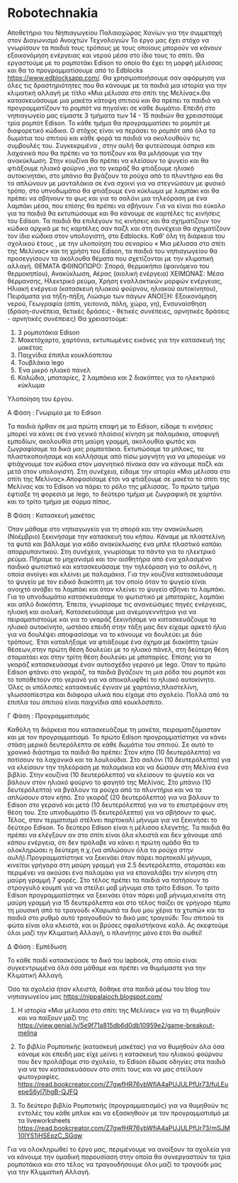 # Robotechnakia
Αποθετήριο του Νηπιαγωγείου Παλαιοχώρας Χανίων για την συμμετοχή στον Διαγωνισμό  Ανοιχτών Τεχνολογιών
Το έργο μας έχει στόχο να γνωρίσουν τα παιδιά τους τρόπους με τους οποίους μπορούν να κάνουν εξοικονόμηση ενέργειας και νερού μέσα στο ίδιο τους το σπίτι.
 Θα εργαστούμε με το ρομποτάκι Edison το οποίο θα έχει τη μορφή μέλισσας και θα το προγραμματίσουμε από το Edblocks    https://www.edblocksapp.com/. Θα χρησιμοποιήσουμε σαν αφόρμηση για όλες τις δραστηριότητες που θα κάνουμε με τα παιδιά μια ιστορία για την κλιματική αλλαγή με τίτλο «Μια μέλισσα στο σπίτι της Μελίνας».Θα κατασκευάσουμε μια μακέτα κάτοψη σπιτιού και θα πρέπει τα παιδιά να προγραμματίζουν το ρομπότ να πηγαίνει σε κάθε δωμάτιο. Επειδή στο νηπιαγωγείο μας είμαστε 3 τμήματα των 14 - 15 παιδιών θα χρειαστούμε τρία ρομπότ Edison. To κάθε τμήμα θα προγραμματίσει το ρομπότ με διαφορετικό κώδικα. Ο στόχος είναι να περάσει το ρομπότ από όλα τα δωμάτια του σπιτιού και κάθε φορά τα παιδιά να ακολουθούν τις συμβουλές του. Συγκεκριμένα , στην αυλή θα φυτεύσουμε όσπρια και λαχανικά που θα πρέπει να τα ποτίζουν και θα μιλήσουμε για την ανακύκλωση. Στην κουζίνα θα πρέπει να κλείσουν το ψυγείο και θα φτιάξουμε ηλιακό φούρνο ,για το γκαράζ θα φτιάξουμε ηλιακό αυτοκινητάκι, στο μπάνιο θα βγάζουν τα ρούχα από το πλυντήριο και θα τα απλώνουν με μανταλάκια σε ένα σχοινί για να στεγνώσουν με φυσικό τρόπο, στο υπνοδωμάτιο θα φτιάξουμε ένα κύκλωμα με λαμπάκι και θα πρέπει να σβήνουν το φως και για το σαλόνι μια τηλεόραση με ένα λαμπάκι μέσα, που επίσης θα πρέπει να σβήνουν.
 Για να είναι πιο εύκολο για τα παιδιά θα εκτυπώσουμε και θα κάνουμε σε καρτέλες τις κινήσεις του Edison. Τα παιδιά θα επιλέγουν τις κινήσεις και θα σχηματίζουν τον κώδικα αρχικά με τις καρτέλες σαν παζλ και στη συνέχεια θα σχηματίζουν τον ίδιο κώδικα στον υπολογιστή, στο Εdblocks. 
Καθ’ όλη τη διάρκεια του σχολικού έτους , με την υλοποίηση του σεναρίου « Μια μέλισσα στο σπίτι της Μελίνας» και τη χρήση του Edison, τα παιδιά του νηπιαγωγείου θα προσεγγίσουν τα ακόλουθα θέματα που σχετίζονται με την κλιματική αλλαγή. 
	ΘΕΜΑΤΑ
ΦΘΙΝΟΠΩΡΟ: Σπορά, θερμοκήπιο (φαινόμενο του θερμοκηπίου), Ανακύκλωση, Αέρας (αιολική ενέργεια)
ΧΕΙΜΩΝΑΣ: Μέσα θέρμανσης, Ηλεκτρικό ρεύμα, Χρήση εναλλακτικών μορφών ενέργειας, Ηλιακή ενέργεια (κατασκευή ηλιακού φούρνου, ηλιακού αυτοκίνητου), Πειράματα για τήξη-πήξη, Λιώσιμο των πάγων
ΑΝΟΙΞΗ:	Εξοικονόμηση νερού, Γεωγραφία (σπίτι, γειτονιά, πόλη, χώρα, γη), Ενσυναίσθηση (δράση-συνέπεια, θετικές δράσεις - θετικές συνέπειες, αρνητικές δράσεις - αρνητικές συνέπειες)
Θα χρειαστούμε:
1) 3 ρομποτάκια Edison
2) Μακετόχαρτο, χαρτόνια, εκτυπωμένες εικόνες για την κατασκευή της μακέτας
3) Παιχνίδια έπιπλα κουκλόσπιτου
4) Τουβλάκια lego 
5) Ένα μικρό ηλιακό πάνελ
6) Καλώδια, μπαταρίες, 2 λαμπάκια και 2 διακόπτες για το ηλεκτρικό κύκλωμα

Υλοποίηση του έργου.

Α Φάση : Γνωριμία με το Edison

Τα παιδιά ήρθαν σε μια πρώτη επαφή με το Edison, είδαμε τι κινήσεις μπορεί να κάνει σε ένα γενικό πλαίσιο( κίνηση με παλαμάκια, αποφυγή εμποδίων, ακολουθία στη μαύρη γραμμή, ακολουθία φωτός και ζωγραφίσαμε τα δικά μας ρομποτάκια. Εκτυπώσαμε τα μπλοκς, τα πλαστικοποιήσαμε και κολλήσαμε από πίσω μαγνήτη για να μπορούμε να φτιάχνουμε τον κώδικα στον μαγνητικό πίνακα σαν να κάνουμε παζλ και μετά στον υπολογιστή. Στη συνέχεια, είδαμε την ιστορία «Μια μέλισσα στο σπίτι της Μελίνας».Αποφασίσαμε έτσι να φτιάξουμε σε μακέτα το σπίτι της Μελίνας και το Edison να πάρει το ρόλο της μέλισσας. Το πρώτο τμήμα έφτιαξε τη φορεσιά με lego, το δεύτερο τμήμα με ζωγραφική σε χαρτόνι και το τρίτο τμήμα με σύρμα πίπας.

Β Φάση : Κατασκευή μακέτας

Όταν μάθαμε στο νηπιαγωγείο για τη σπορά και την ανακύκλωση (Νοέμβριο) ξεκινήσαμε την κατασκευή του κήπου. Κάναμε με πλαστελίνη τα φυτά και βάλλαμε για κάδο ανακύκλωσης ένα μπλε πλαστικό καπάκι απορρυπαντικού. Στη συνέχεια, γνωρίσαμε τα πάντα για το ηλεκτρικό ρεύμα. Πήραμε το μηχανισμό και τον αισθητήρα από ένα χαλασμένο παιδικό φωτιστικό και κατασκευάσαμε την τηλεόραση για το σαλόνι, η οποία ανοίγει και κλείνει με παλαμάκια. Για την κουζίνα κατασκευάσαμε το ψυγείο με τον ειδικό διακόπτη με τον οποίο όταν το ψυγείο είναι ανοιχτό ανάβει το λαμπάκι και όταν κλείνει το ψυγείο σβήνει το λαμπάκι. Για το υπνοδωμάτιο κατασκευάσαμε το φωτιστικό με μπαταρίες, λαμπάκι και απλό διακόπτη. Έπειτα, γνωρίσαμε τις ανανεώσιμες πηγές ενέργειας, ηλιακή και αιολική. Κατασκευάσαμε μια ανεμογεννήτρια για να πειραματιστούμε και για το γκαράζ ξεκινήσαμε να κατασκευάζουμε το ηλιακό αυτοκίνητο, ωστόσο επειδή στην τάξη μας δεν είχαμε αρκετό ήλιο για να δουλέψει αποφασίσαμε να το κάνουμε να δουλεύει με δύο τρόπους. Έτσι καταλήξαμε να φτιάξουμε ένα όχημα με διακόπτη τριών θέσεων,στην πρώτη θέση δουλεύει με το ηλιακό πάνελ, στη δεύτερη θέση σταματάει και στην τρίτη θέση δουλεύει με μπαταρίες. Επίσης για το γκαράζ κατασκευάσαμε έναν αυτοσχέδιο γερανό με lego. Όταν το πρώτο Edison φτάνει στο γκαράζ, τα παιδιά βγάζουν τη μια ρόδα του ρομπότ και το τοποθετούν στο γερανό για να αποκαλυφθεί το ηλιακό αυτοκίνητο. Όλες οι υπόλοιπες κατασκευές έγιναν με χαρτόνια,πλαστελίνη, γλωσσοπίεστρα και διάφορα υλικά που είχαμε στο σχολείο. Πολλά από τα έπιπλα του σπιτιού είναι παιχνίδια από κουκλόσπιτο.

Γ Φάση : Προγραμματισμός

Καθόλη τη διάρκεια που κατασκευάζαμε τη μακέτα, πειραματιζόμασταν και με τον προγραμματισμό.
Το πρώτο Edison προγραμματίστηκε να κάνει στάση μερικά δευτερόλεπτα σε κάθε δωμάτιο του σπιτιού. Σε αυτό το χρονικό διάστημα τα παιδιά θα πρέπει: Στον κήπο (10 δευτερόλεπτα) να ποτίσουν τα λαχανικά και τα λουλούδια. Στο σαλόνι (10 δευτερόλεπτα) για να κλείσουν την τηλεόραση με παλαμάκια και να δώσουν στη Μελίνα ένα βιβλίο. Στην κουζίνα (10 δευτερόλεπτα) να κλείσουν το ψυγείο και να βάλουν στον ηλιακό φούρνο το φαγητό της Μελίνας. Στο μπάνιο (10 δευτερόλεπτα) να βγάλουν τα ρούχα από το πλυντήριο και να τα απλώσουν στον κήπο. Στο γκαράζ (20 δευτερόλεπτα) για να βάλουν το Edison στο γερανό και μετά (10 δευτερόλεπτα) για να το επιστρέψουν στη θέση του. Στο υπνοδωμάτιο (5 δευτερόλεπτα) για να σβήσουν το φως. Τέλος, στον τερματισμό στέλνει πορτοκαλί μήνυμα για να ξεκινήσει το δεύτερο Edison.
Το δεύτερο Edison είναι η μέλισσα ελεγκτής. Τα παιδιά θα πρέπει να ελέγξουν αν στο σπίτι είναι όλα κλειστά και δεν χάνουμε από κάπου ενέργεια, ότι δεν πρόλαβε να κάνει η πρώτη ομάδα θα το ολοκληρώσει η δεύτερη π.χ.(να απλώσουν όλα τα ρούχα στην αυλή).Προγραμματίστηκε να ξεκινάει όταν πάρει πορτοκαλί μήνυμα, κινείται γρήγορα στη μαύρη γραμμή για 2.5 δευτερόλεπτα, σταματάει και περιμένει να ακούσει ένα παλαμάκι για να επαναλάβει την κίνηση στη μαύρη γραμμή 7 φορές. Στο τέλος πρέπει τα παιδιά να πατήσουν το στρογγυλό κουμπί για να στείλει μοβ μήνυμα στο τρίτο Edison.
Το τρίτο Edison προγραμματίστηκε να ξεκινάει όταν πάρει μοβ μήνυμα,κινείτε στη μαύρη γραμμή για 15 δευτερόλεπτα και στο τέλος παίζει σε γρήγορο τέμπο τη μουσική από το τραγούδι «Χαρωπά τα δυο μου χέρια τα χτυπώ» και τα παιδιά στο ρυθμό αυτό τραγουδούν το δικό μας τραγούδι: Του σπιτιού τα φώτα είναι ολα κλειστά, και οι βρύσες σφαλιστήκανε καλά. Ας σκεφτούμε όλοι μαζί την Κλιματική Αλλαγή, ο πλανήτης μόνο έτσι θα σωθεί!

Δ Φάση : Εμπέδωση

Το κάθε παιδί κατασκεύασε το δικό του lapbook, στο οποίο είναι συγκεντρωμένα όλα όσα μάθαμε και πρέπει να θυμόμαστε για την Κλιματική Αλλαγή.

Όσο τα σχολεία ήταν κλειστά, δόθηκε στα παιδιά μέσω του blog του νηπιαγωγείου μας https://nippalaioch.blogspot.com/ 

1. Η ιστορία «Μια μέλισσα στο σπίτι της Μελίνας» για να τη θυμηθούν και να παίξουν μαζί της https://view.genial.ly/5e9f71a815db6d0db10959e2/game-breakout-melina

2. Το βιβλίο Ρομποτικής (κατασκευή μακέτας) για να θυμηθούν όλα όσα κάναμε και επειδή μας είχε μείνει η κατασκευή του ηλιακού φούρνου που δεν προλάβαμε στο σχολείο, το Edison έδωσε οδηγίες στα παιδιά για να τον κατασκευάσουν στο σπίτι τους και να μας στείλουν φωτογραφίες. https://read.bookcreator.com/Z7gwfHR76ybWfiA4aPUJULPfUr73/fuLEuepeS6yl7lhgB-QJFQ

3. Το δεύτερο βιβλίο Ρομποτικής (προγραμματισμός) για να θυμηθούν τις εντολές του κάθε μπλοκ και να εξασκηθούν με τον προγραμματισμό με τα liveworksheets https://read.bookcreator.com/Z7gwfHR76ybWfiA4aPUJULPfUr73/mSJM10IYS1iHSEpzC_SGqw

Για να ολοκληρωθεί το έργο μας, περιμένουμε να ανοίξουν τα σχολεία για να κάνουμε την ομαδική παρουσίαση στην οποία θα συνεργαστούν τα τρία ρομποτάκια και στο τέλος να τραγουδήσουμε όλοι μαζί το τραγούδι μας για την Κλιμματική Αλλαγή.
